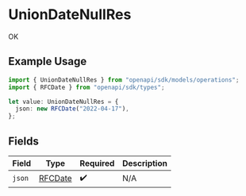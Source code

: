 # UnionDateNullRes

OK

## Example Usage

```typescript
import { UnionDateNullRes } from "openapi/sdk/models/operations";
import { RFCDate } from "openapi/sdk/types";

let value: UnionDateNullRes = {
  json: new RFCDate("2022-04-17"),
};
```

## Fields

| Field                                | Type                                 | Required                             | Description                          |
| ------------------------------------ | ------------------------------------ | ------------------------------------ | ------------------------------------ |
| `json`                               | [RFCDate](../../../types/rfcdate.md) | :heavy_check_mark:                   | N/A                                  |